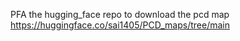 PFA the hugging_face repo to download the pcd map
https://huggingface.co/sai1405/PCD_maps/tree/main
